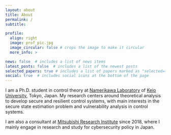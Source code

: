 ```yaml
---
layout: about
title: About
permalink: /
subtitle: 

profile:
  align: right
  image: prof_pic.jpg
  image_circular: false # crops the image to make it circular
  more_info: >

news: false  # includes a list of news items
latest_posts: false  # includes a list of the newest posts
selected_papers: true # includes a list of papers marked as "selected={true}"
social: true  # includes social icons at the bottom of the page
---
```


I am a Ph.D. student in control theory at [Namerikawa Laboratory](https://www.namerikawa.sd.keio.ac.jp/en/) of [Keio University](https://www.keio.ac.jp/en/), Tokyo, Japan.
My research centers around theoretical analysis to develop secure and resilient control systems, with main interests in the secure state estimation problem and vulnerability analysis in control systems.

I am also a consultant at [Mitsubishi Research Institute](https://www.mri.co.jp/en/) since 2018, where I mainly engage in research and study for cybersecurity policy in Japan.
